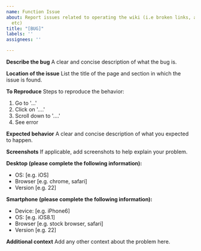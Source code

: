 ```yaml
---
name: Function Issue
about: Report issues related to operating the wiki (i.e broken links, absent pictures,
  etc)
title: "[BUG]"
labels: ''
assignees: ''

---
```


**Describe the bug**
A clear and concise description of what the bug is.

**Location of the issue**
List the title of the page and section in which the issue is found.

**To Reproduce**
Steps to reproduce the behavior:
1. Go to '...'
2. Click on '....'
3. Scroll down to '....'
4. See error

**Expected behavior**
A clear and concise description of what you expected to happen.

**Screenshots**
If applicable, add screenshots to help explain your problem.

**Desktop (please complete the following information):**
 - OS: [e.g. iOS]
 - Browser [e.g. chrome, safari]
 - Version [e.g. 22]

**Smartphone (please complete the following information):**
 - Device: [e.g. iPhone6]
 - OS: [e.g. iOS8.1]
 - Browser [e.g. stock browser, safari]
 - Version [e.g. 22]

**Additional context**
Add any other context about the problem here.
